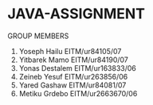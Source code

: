 # JAVA-ASSIGNMENT

GROUP MEMBERS
1.	Yoseph  Hailu			EITM/ur84105/07
2.	Yitbarek  Mamo			EITM/ur84190/07
3.	Yonas   Destalem		EITM/ur163833/06
4.	Zeineb   Yesuf			EITM/ur263856/06
5.	Yared   Gashaw			EITM/ur84081/07
6.	Metiku  Grdebo			EITM/ur2663670/06

